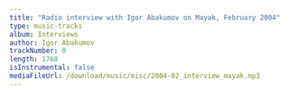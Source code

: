 ```yaml
---
title: "Radio interview with Igor Abakumov on Mayak, February 2004"
type: music-tracks
album: Interviews
author: Igor Abakumov
trackNumber: 0
length: 1768
isInstrumental: false
mediaFileUrl: /download/music/misc/2004-02_interview_mayak.mp3
---
```



